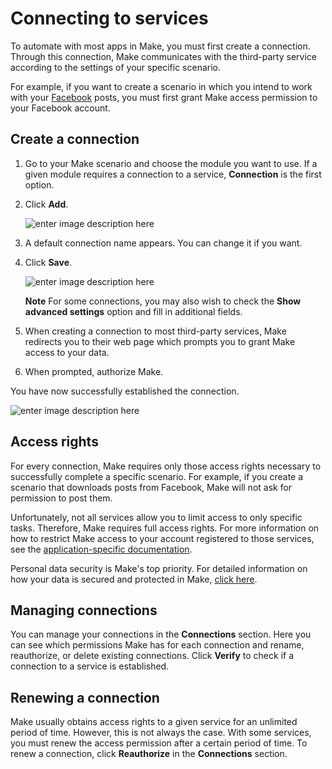 ﻿# Connecting to services

To automate with most apps in Make, you must first create a connection. Through this connection, Make communicates with the third-party service according to the settings of your specific scenario.

For example, if you want to create a scenario in which you intend to work with your [Facebook](https://www.make.com/en/integrations/facebook) posts, you must first grant Make access permission to your Facebook account.

## Create a connection

1.  Go to your Make scenario and choose the module you want to use. If a given module requires a connection to a service, **Connection** is the first option.

2.  Click **Add**.
    
    ![enter image description here](https://www.make.com/en/help/image/162ab4e832fdbf.png)
    
3.  A default connection name appears. You can change it if you want.
    
4.  Click **Save**.
    
    ![enter image description here](https://www.make.com/en/help/image/162ab4e8332d71.png)
    
    **Note**
    For some connections, you may also wish to check the **Show advanced settings** option and fill in additional fields.
    
5.  When creating a connection to most third-party services, Make redirects you to their web page which prompts you to grant Make access to your data.
    
6.  When prompted, authorize Make.
    
You have now successfully established the connection.

![enter image description here](https://www.make.com/en/help/image/162ab4e8336136.png)

## Access rights

For every connection, Make requires only those access rights necessary to successfully complete a specific scenario. For example, if you create a scenario that downloads posts from Facebook, Make will not ask for permission to post them.

Unfortunately, not all services allow you to limit access to only specific tasks. Therefore, Make requires full access rights. For more information on how to restrict Make access to your account registered to those services, see the [application-specific documentation](https://www.make.com/en/help/apps).

Personal data security is Make's top priority. For detailed information on how your data is secured and protected in Make, [click here](https://www.make.com/en/privacy-notice).

## Managing connections

You can manage your connections in the **Connections** section. Here you can see which permissions Make has for each connection and rename, reauthorize, or delete existing connections. Click **Verify** to check if a connection to a service is established.

## Renewing a connection

Make usually obtains access rights to a given service for an unlimited period of time. However, this is not always the case. With some services, you must renew the access permission after a certain period of time. To renew a connection, click **Reauthorize** in the **Connections** section.
